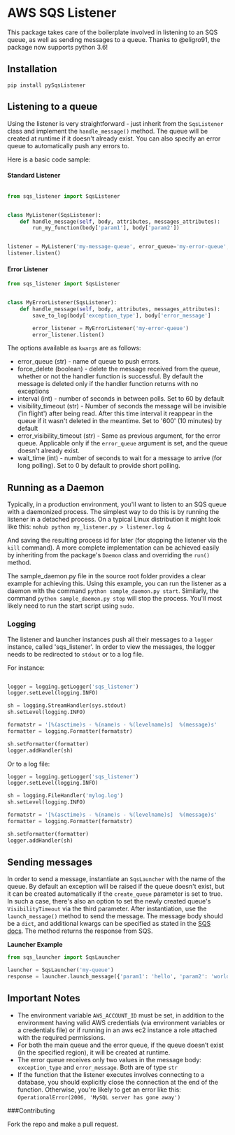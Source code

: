 # AWS SQS Listener

This package takes care of the boilerplate involved in listening to an SQS
queue, as well as sending messages to a queue.  Thanks to @eligro91, the package now supports python 3.6!

## Installation

```pip install pySqsListener```

## Listening to a queue

Using the listener is very straightforward - just inherit from the
  ``SqsListener`` class and implement the ``handle_message()`` method.
  The queue will be created at runtime if it doesn't already exist.
  You can also specify an error queue to automatically push any errors to.

Here is a basic code sample:

#### Standard Listener

```python

from sqs_listener import SqsListener


class MyListener(SqsListener):
    def handle_message(self, body, attributes, messages_attributes):
        run_my_function(body['param1'], body['param2'])


listener = MyListener('my-message-queue', error_queue='my-error-queue', region_name='us-east-1')
listener.listen()

```

#### Error Listener

```python
from sqs_listener import SqsListener


class MyErrorListener(SqsListener):
    def handle_message(self, body, attributes, messages_attributes):
        save_to_log(body['exception_type'], body['error_message']

        error_listener = MyErrorListener('my-error-queue')
        error_listener.listen()
```


The options available as ``kwargs`` are as follows:

- error_queue (str) - name of queue to push errors.
- force_delete (boolean) - delete the message received from the queue, whether or not the handler function is successful.  By default the message is deleted only if the handler function returns with no exceptions
- interval (int) - number of seconds in between polls. Set to 60 by default
- visibility_timeout (str) - Number of seconds the message will be invisible ('in flight') after being read.  After this time interval it reappear in the queue if it wasn't deleted in the meantime.  Set to '600' (10 minutes) by default
- error_visibility_timeout (str) - Same as previous argument, for the error queue.  Applicable only if the ``error_queue`` argument is set, and the queue doesn't already exist.
- wait_time (int) - number of seconds to wait for a message to arrive (for long polling). Set to 0 by default to provide short polling.

## Running as a Daemon

Typically, in a production environment, you'll want to listen to an SQS queue with a daemonized process.
  The simplest way to do this is by running the listener in a detached process.  On a typical Linux distribution it might look like this: 
  ``nohub python my_listener.py > listener.log &``

And saving the resulting process id for later (for stopping the listener via the ``kill`` command).
A more complete implementation can be achieved easily by inheriting from the package's ``Daemon`` class and overriding the ``run()`` method.

The sample_daemon.py file in the source root folder provides a clear example for achieving this.  Using this example, you can run the listener as a daemon with the command ``python sample_daemon.py start``.  Similarly, the command ``python sample_daemon.py stop`` will stop the process.  You'll most likely need to run the start script using ``sudo``.


### Logging

The listener and launcher instances push all their messages to a ``logger`` instance, called 'sqs_listener'.
In order to view the messages, the logger needs to be redirected to ``stdout`` or to a log file.

For instance:

```python

logger = logging.getLogger('sqs_listener')
logger.setLevel(logging.INFO)

sh = logging.StreamHandler(sys.stdout)
sh.setLevel(logging.INFO)

formatstr = '[%(asctime)s - %(name)s - %(levelname)s]  %(message)s'
formatter = logging.Formatter(formatstr)

sh.setFormatter(formatter)
logger.addHandler(sh)

```

Or to a log file:

```python
logger = logging.getLogger('sqs_listener')
logger.setLevel(logging.INFO)

sh = logging.FileHandler('mylog.log')
sh.setLevel(logging.INFO)

formatstr = '[%(asctime)s - %(name)s - %(levelname)s]  %(message)s'
formatter = logging.Formatter(formatstr)

sh.setFormatter(formatter)
logger.addHandler(sh)
```

## Sending messages

In order to send a message, instantiate an ``SqsLauncher`` with the name of the queue.  By default an exception will be raised if the queue doesn't exist, but it can be created automatically if the ``create_queue`` parameter is set to true.  In such a case, there's also an option to set the newly created queue's ``VisibilityTimeout`` via the third parameter.
After instantiation, use the ``launch_message()`` method to send the message.  The message body should be a ``dict``, and additional kwargs can be specified as stated in the [SQS docs](http://boto3.readthedocs.io/en/latest/reference/services/sqs.html#SQS.Client.send_message). The method returns the response from SQS.

**Launcher Example**

```python
from sqs_launcher import SqsLauncher

launcher = SqsLauncher('my-queue')
response = launcher.launch_message({'param1': 'hello', 'param2': 'world'})
```

## Important Notes

*  The environment variable ``AWS_ACCOUNT_ID`` must be set, in addition
   to the environment having valid AWS credentials (via environment variables
   or a credentials file) or if running in an aws ec2 instance a role attached
   with the required permissions.
*  For both the main queue and the error queue, if the queue doesn’t
   exist (in the specified region), it will be created at runtime.
*  The error queue receives only two values in the message body: ``exception_type`` and ``error_message``. Both are of type ``str``
*  If the function that the listener executes involves connecting to a database, you should explicitly close the connection at the end of the function.  Otherwise, you're likely to get an error like this: ``OperationalError(2006, 'MySQL server has gone away')``

###Contributing

Fork the repo and make a pull request.
